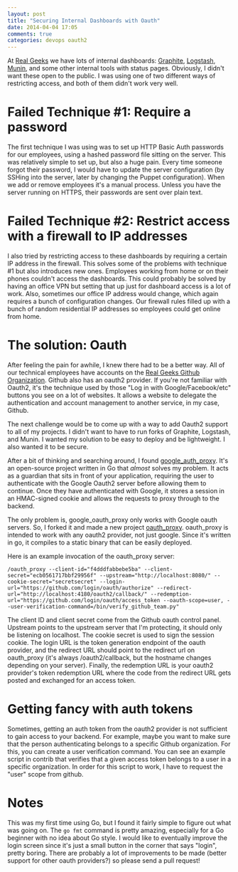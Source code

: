 ```yaml
---
layout: post
title: "Securing Internal Dashboards with Oauth"
date: 2014-04-04 17:05
comments: true
categories: devops oauth2
---
```


At [Real Geeks](http://www.github.com/realgeeks/) we have lots of internal dashboards:  [Graphite](/blog/2013/07/18/10-things-i-learned-deploying-graphite/), [Logstash](http://logstash.net/), [Munin](http://munin-monitoring.org/), and some other internal tools with status pages.  Obviously, I didn't want these open to the public.  I was using one of two different ways of restricting access, and both of them didn't work very well.

# Failed Technique #1: Require a password
The first technique I was using was to set up HTTP Basic Auth passwords for our employees, using a hashed password file sitting on the server.  This was relatively simple to set up, but also a huge pain.  Every time someone forgot their password, I would have to update the server configuration (by SSHing into the server, later by changing the Puppet configuration).  When we add or remove employees it's a manual process.  Unless you have the server running on HTTPS, their passwords are sent over plain text.

# Failed Technique #2: Restrict access with a firewall to IP addresses
I also tried by restricting access to these dashboards by requiring a certain IP address in the firewall.  This solves some of the problems with technique #1 but also introduces new ones.  Employees working from home or on their phones couldn't access the dashboards.  This could probably be solved by having an office VPN but setting that up just for dashboard access is a lot of work.  Also, sometimes our office IP address would change, which again requires a bunch of configuration changes.  Our firewall rules filled up with a bunch of random residential IP addresses so employees could get online from home.

# The solution: Oauth
After feeling the pain for awhile, I knew there had to be a better way.  All of our technical employees have accounts on the [Real Geeks Github Organization](http://www.github.com/realgeeks/).  Github also has an oauth2 provider.  If you're not familiar with Oauth2, it's the technique used by those "Log in with Google/Facebook/etc" buttons you see on a lot of websites.  It allows a website to delegate the authentication and account management to another service, in my case, Github.

The next challenge would be to come up with a way to add Oauth2 support to all of my projects.  I didn't want to have to run forks of Graphite, Logstash, and Munin.  I wanted my solution to be easy to deploy and be lightweight.  I also wanted it to be secure.

After a bit of thinking and searching around, I found [google_auth_proxy](https://github.com/bitly/google_auth_proxy).  It's an open-source project written in Go that *almost* solves my problem.  It acts as a guardian that sits in front of your application, requiring the user to authenticate with the Google Oauth2 server before allowing them to continue. Once they have authenticated with Google, it stores a session in an HMAC-signed cookie and allows the requests to proxy through to the backend.

The only problem is, google_oauth_proxy only works with Google oauth servers.  So, I forked it and made a new project [oauth_proxy](https://github.com/kevin1024/oauth_proxy).  oauth_proxy is intended to work with any oauth2 provider, not just google.  Since it's written in go, it compiles to a static binary that can be easily deployed.

Here is an example invocation of the oauth_proxy server:

```
/oauth_proxy --client-id="f4dddfabbebe5ba" --client-secret="ecb0561717bbf29956f" --upstream="http://localhost:8080/" --cookie-secret="secretsecret" --login-url="https://github.com/login/oauth/authorize" --redirect-url="http://localhost:4180/oauth2/callback/" --redemption-url="https://github.com/login/oauth/access_token --oauth-scope=user, --user-verification-command=/bin/verify_github_team.py"
```

The client ID and client secret come from the Github oauth control panel.  Upstream points to the upstream server that I'm protecting, it should only be listening on localhost.  The cookie secret is used to sign the session cookie.  The login URL is the token generation endpoint of the oauth provider, and the redirect URL should point to the redirect url on oauth_proxy (it's always /oauth2/callback, but the hostname changes depending on your server).  Finally, the redemption URL is your oauth2 provider's token redemption URL where the code from the redirect URL gets posted and exchanged for an access token.  

# Getting fancy with auth tokens

Sometimes, getting an auth token from the oauth2 provider is not sufficient to gain access to your backend. For example, maybe you want to make sure that the person authenticating belongs to a specific Github organization. For this, you can create a user verification command. You can see an example script in contrib that verifies that a given access token belongs to a user in a specific organization.  In order for this script to work, I have to request the "user" scope from github.

# Notes

This was my first time using Go, but I found it fairly simple to figure out what was going on.  The `go fmt` command is pretty amazing, especially for a Go beginner with no idea about Go style.  I would like to eventually improve the login screen since it's just a small button in the corner that says "login", pretty boring.  There are probably a lot of improvements to be made (better support for other oauth providers?) so please send a pull request!
